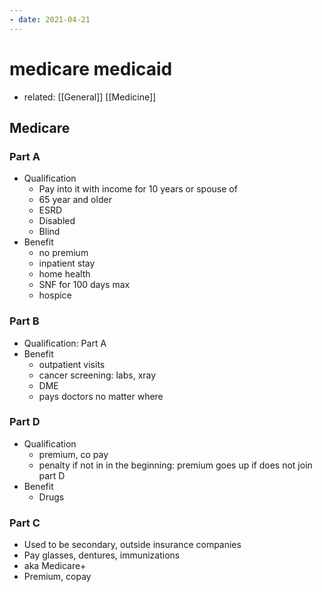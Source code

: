 ```yaml
---
- date: 2021-04-21
---
```


# medicare medicaid

- related: [[General]] [[Medicine]]

## Medicare

### Part A

- Qualification
	- Pay into it with income for 10 years or spouse of
	- 65 year and older
	- ESRD
	- Disabled
	- Blind
- Benefit
	- no premium
	- inpatient stay
	- home health
	- SNF for 100 days max
	- hospice

### Part B

- Qualification: Part A
- Benefit
	- outpatient visits
	- cancer screening: labs, xray
	- DME
	- pays doctors no matter where

### Part D

- Qualification
	- premium, co pay
	- penalty if not in in the beginning: premium goes up if does not join part D
- Benefit
	- Drugs

### Part C

- Used to be secondary, outside insurance companies
- Pay glasses, dentures, immunizations
- aka Medicare+
- Premium, copay
